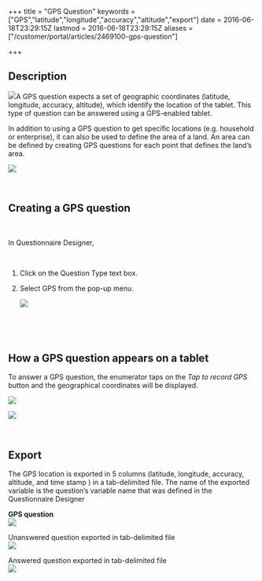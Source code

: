 +++
title = "GPS Question"
keywords = ["GPS","latitude","longitude","accuracy","altitude","export"]
date = 2016-06-18T23:29:15Z
lastmod = 2016-06-18T23:29:15Z
aliases = ["/customer/portal/articles/2469100-gps-question"]

+++

Description
-----------

![](/images/643211.png)A GPS question expects a set of geographic
coordinates (latitude, longitude, accuracy, altitude), which identify
the location of the tablet. This type of question can be answered using
a GPS-enabled tablet.  
  
  
In addition to using a GPS question to get specific locations (e.g.
household or enterprise), it can also be used to define the area of a
land. An area can be defined by creating GPS questions for each point
that defines the land’s area.

  
  
![](/images/644267.png)  
  
 

Creating a GPS question
-----------------------

 

In Questionnaire Designer,

 

1.  Click on the Question Type text box.
2.  Select GPS from the pop-up menu.  
      
    ![](/images/644268.png)

​  
  
 

How a GPS question appears on a tablet
--------------------------------------

  
  
To answer a GPS question, the enumerator taps on the *Tap to record GPS*
button and the geographical coordinates will be displayed.  
  
![](/images/644269.png)  
  
![](/images/644270.png)  
  
  
 

Export
------

  
The GPS location is exported in 5 columns (latitude, longitude,
accuracy, altitude, and time stamp ) in a tab-delimited file. The name
of the exported variable is the question’s variable name that was
defined in the Questionnaire Designer  
  
**GPS question  
![](/images/644271.png)**  
  
Unanswered question exported in tab-delimited file  
![](/images/644272.png)  
  
Answered question exported in tab-delimited file  
![](/images/644273.png)
